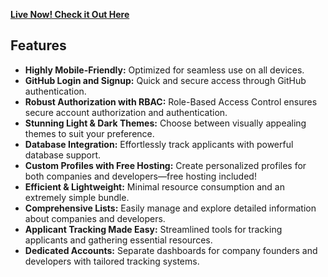 [**Live Now! Check it Out Here**](https://findfounder.vercel.app/)  

## Features  

- **Highly Mobile-Friendly:** Optimized for seamless use on all devices.  
- **GitHub Login and Signup:** Quick and secure access through GitHub authentication.  
- **Robust Authorization with RBAC:** Role-Based Access Control ensures secure account authorization and authentication.  
- **Stunning Light & Dark Themes:** Choose between visually appealing themes to suit your preference.  
- **Database Integration:** Effortlessly track applicants with powerful database support.  
- **Custom Profiles with Free Hosting:** Create personalized profiles for both companies and developers—free hosting included!  
- **Efficient & Lightweight:** Minimal resource consumption and an extremely simple bundle.  
- **Comprehensive Lists:** Easily manage and explore detailed information about companies and developers.  
- **Applicant Tracking Made Easy:** Streamlined tools for tracking applicants and gathering essential resources.  
- **Dedicated Accounts:** Separate dashboards for company founders and developers with tailored tracking systems.  

